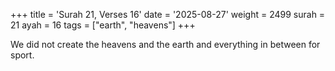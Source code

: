 +++
title = 'Surah 21, Verses 16'
date = '2025-08-27'
weight = 2499
surah = 21
ayah = 16
tags = ["earth", "heavens"]
+++

We did not create the heavens and the earth and everything in between for sport.